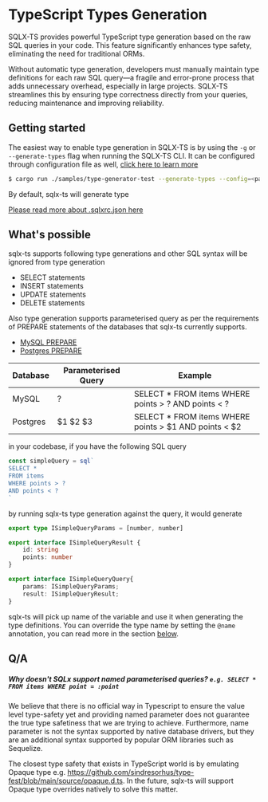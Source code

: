 # TypeScript Types Generation

SQLX-TS provides powerful TypeScript type generation based on the raw SQL queries in your code. This feature significantly enhances type 
safety, eliminating the need for traditional ORMs.

Without automatic type generation, developers must manually maintain type definitions for each raw SQL query—a fragile and error-prone 
process that adds unnecessary overhead, especially in large projects. SQLX-TS streamlines this by ensuring type correctness directly from 
your queries, reducing maintenance and improving reliability.

## Getting started

The easiest way to enable type generation in SQLX-TS is by using the `-g` or `--generate-types` flag when running the SQLX-TS CLI.
It can be configured through configuration file as well, [click here to learn more](/connect/config-file)

```bash
$ cargo run ./samples/type-generator-test --generate-types --config=<path to .sqlxrc.json>
```

By default, sqlx-ts will generate type

[Please read more about .sqlxrc.json here](./2.1.configs-file-based.md)

## What's possible

sqlx-ts supports following type generations and other SQL syntax will be ignored from type generation

- SELECT statements
- INSERT statements
- UPDATE statements
- DELETE statements

Also type generation supports parameterised query as per the requirements of PREPARE statements of the databases
that sqlx-ts currently supports.
- [MySQL PREPARE](https://dev.mysql.com/doc/refman/8.0/en/prepare.html)
- [Postgres PREPARE](https://www.postgresql.org/docs/current/sql-prepare.html)

| Database | Parameterised Query | Example                                               |
|----------|---------------------|-------------------------------------------------------|
| MySQL    | ?                   | SELECT * FROM items WHERE points > ? AND points < ?   |
| Postgres | $1 $2 $3            | SELECT * FROM items WHERE points > $1 AND points < $2 |

in your codebase, if you have the following SQL query

```typescript
const simpleQuery = sql`
SELECT *
FROM items
WHERE points > ?
AND points < ?
`
```

by running sqlx-ts type generation against the query, it would generate

```typescript
export type ISimpleQueryParams = [number, number]

export interface ISimpleQueryResult {
    id: string
    points: number
}

export interface ISimpleQueryQuery{
    params: ISimpleQueryParams;
    result: ISimpleQueryResult;
}
```

sqlx-ts will pick up name of the variable and use it when generating the type definitions. You can override
the type name by setting the `@name` annotation, you can read more in the section [below](#annotations).

## Q/A

##### Why doesn't SQLx support named parameterised queries? `e.g. SELECT * FROM items WHERE point = :point`

We believe that there is no official way in Typescript to ensure the value level type-safety yet and providing named parameter does not guarantee
the true type safetiness that we are trying to achieve. Furthermore, name parameter is not the syntax supported by native database drivers, but
they are an additional syntax supported by popular ORM libraries such as Sequelize.

The closest type safety that exists in TypeScript world is by emulating Opaque type e.g. https://github.com/sindresorhus/type-fest/blob/main/source/opaque.d.ts.
In the future, sqlx-ts will support Opaque type overrides natively to solve this matter.

